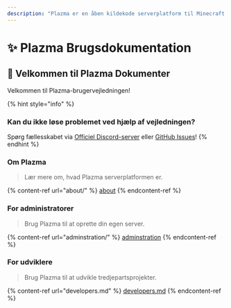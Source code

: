 ```yaml
---
description: "Plazma er en åben kildekode serverplatform til Minecraft: Java Edition, der tilføjer eksperimentel optimering baseret på papir og tilpasningsmuligheder af flere spilfunktioner."
---
```


# ✨ Plazma Brugsdokumentation

## 👋 Velkommen til Plazma Dokumenter

Velkommen til Plazma-brugervejledningen!

{% hint style="info" %}

### Kan du ikke løse problemet ved hjælp af vejledningen?

Spørg fællesskabet via [Officiel Discord-server](https://discord.gg/MmfC52K8A8) eller [GitHub Issues](https://github.com/PlazmaMC/PlazmaBukkit/issues)!
{% endhint %}

### Om Plazma

> Lær mere om, hvad Plazma serverplatformen er.

{% content-ref url="about/" %}
[about](about/)
{% endcontent-ref %}

### For administratorer

> Brug Plazma til at oprette din egen server.

{% content-ref url="adminstration/" %}
[adminstration](adminstration/)
{% endcontent-ref %}

### For udviklere

> Brug Plazma til at udvikle tredjepartsprojekter.

{% content-ref url="developers.md" %}
[developers.md](developers.md)
{% endcontent-ref %}
